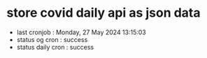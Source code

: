 # store covid daily api as json data

- last cronjob : Monday, 27 May 2024 13:15:03
- status og cron : success
- status daily cron : success
      
      